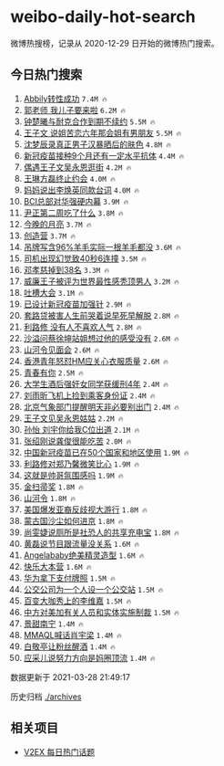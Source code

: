 # weibo-daily-hot-search

微博热搜榜，记录从 2020-12-29 日开始的微博热门搜索。

## 今日热门搜索

<!-- BEGIN -->

1. [Abbily转性成功](https://s.weibo.com/weibo?q=%23Abbily%E8%BD%AC%E6%80%A7%E6%88%90%E5%8A%9F%23&Refer=top) `7.4M 🔥`
1. [郭老师 我儿子要来啦](https://s.weibo.com/weibo?q=%E9%83%AD%E8%80%81%E5%B8%88%20%E6%88%91%E5%84%BF%E5%AD%90%E8%A6%81%E6%9D%A5%E5%95%A6&Refer=top) `6.2M 🔥`
1. [钟楚曦与耐克合作到期不续约](https://s.weibo.com/weibo?q=%23%E9%92%9F%E6%A5%9A%E6%9B%A6%E4%B8%8E%E8%80%90%E5%85%8B%E5%90%88%E4%BD%9C%E5%88%B0%E6%9C%9F%E4%B8%8D%E7%BB%AD%E7%BA%A6%23&Refer=top) `5.5M 🔥`
1. [王子文 说姐苦恋六年那会姐有男朋友](https://s.weibo.com/weibo?q=%E7%8E%8B%E5%AD%90%E6%96%87%20%E8%AF%B4%E5%A7%90%E8%8B%A6%E6%81%8B%E5%85%AD%E5%B9%B4%E9%82%A3%E4%BC%9A%E5%A7%90%E6%9C%89%E7%94%B7%E6%9C%8B%E5%8F%8B&Refer=top) `5.5M 🔥`
1. [沈梦辰录真正男子汉暴晒后的肤色](https://s.weibo.com/weibo?q=%23%E6%B2%88%E6%A2%A6%E8%BE%B0%E5%BD%95%E7%9C%9F%E6%AD%A3%E7%94%B7%E5%AD%90%E6%B1%89%E6%9A%B4%E6%99%92%E5%90%8E%E7%9A%84%E8%82%A4%E8%89%B2%23&Refer=top) `4.8M 🔥`
1. [新冠疫苗接种9个月还有一定水平抗体](https://s.weibo.com/weibo?q=%23%E6%96%B0%E5%86%A0%E7%96%AB%E8%8B%97%E6%8E%A5%E7%A7%8D9%E4%B8%AA%E6%9C%88%E8%BF%98%E6%9C%89%E4%B8%80%E5%AE%9A%E6%B0%B4%E5%B9%B3%E6%8A%97%E4%BD%93%23&Refer=top) `4.4M 🔥`
1. [偶遇王子文吴永恩逛街](https://s.weibo.com/weibo?q=%E5%81%B6%E9%81%87%E7%8E%8B%E5%AD%90%E6%96%87%E5%90%B4%E6%B0%B8%E6%81%A9%E9%80%9B%E8%A1%97&Refer=top) `4.2M 🔥`
1. [王琳方磊终止约会](https://s.weibo.com/weibo?q=%E7%8E%8B%E7%90%B3%E6%96%B9%E7%A3%8A%E7%BB%88%E6%AD%A2%E7%BA%A6%E4%BC%9A&Refer=top) `4.0M 🔥`
1. [妈妈说出李焕英同款台词](https://s.weibo.com/weibo?q=%23%E5%A6%88%E5%A6%88%E8%AF%B4%E5%87%BA%E6%9D%8E%E7%84%95%E8%8B%B1%E5%90%8C%E6%AC%BE%E5%8F%B0%E8%AF%8D%23&Refer=top) `4.0M 🔥`
1. [BCI总部对华强硬内幕](https://s.weibo.com/weibo?q=%23BCI%E6%80%BB%E9%83%A8%E5%AF%B9%E5%8D%8E%E5%BC%BA%E7%A1%AC%E5%86%85%E5%B9%95%23&Refer=top) `3.9M 🔥`
1. [尹正第二周吃了什么](https://s.weibo.com/weibo?q=%23%E5%B0%B9%E6%AD%A3%E7%AC%AC%E4%BA%8C%E5%91%A8%E5%90%83%E4%BA%86%E4%BB%80%E4%B9%88%23&Refer=top) `3.8M 🔥`
1. [今晚的月亮](https://s.weibo.com/weibo?q=%E4%BB%8A%E6%99%9A%E7%9A%84%E6%9C%88%E4%BA%AE&Refer=top) `3.7M 🔥`
1. [创造营](https://s.weibo.com/weibo?q=%E5%88%9B%E9%80%A0%E8%90%A5&Refer=top) `3.7M 🔥`
1. [吊牌写含96%羊毛实际一根羊毛都没](https://s.weibo.com/weibo?q=%23%E5%90%8A%E7%89%8C%E5%86%99%E5%90%AB96%25%E7%BE%8A%E6%AF%9B%E5%AE%9E%E9%99%85%E4%B8%80%E6%A0%B9%E7%BE%8A%E6%AF%9B%E9%83%BD%E6%B2%A1%23&Refer=top) `3.6M 🔥`
1. [司机出现幻觉致40秒6连撞](https://s.weibo.com/weibo?q=%23%E5%8F%B8%E6%9C%BA%E5%87%BA%E7%8E%B0%E5%B9%BB%E8%A7%89%E8%87%B440%E7%A7%926%E8%BF%9E%E6%92%9E%23&Refer=top) `3.5M 🔥`
1. [邓孝慈掉到38名](https://s.weibo.com/weibo?q=%23%E9%82%93%E5%AD%9D%E6%85%88%E6%8E%89%E5%88%B038%E5%90%8D%23&Refer=top) `3.3M 🔥`
1. [威廉王子被评为世界最性感秃顶男人](https://s.weibo.com/weibo?q=%23%E5%A8%81%E5%BB%89%E7%8E%8B%E5%AD%90%E8%A2%AB%E8%AF%84%E4%B8%BA%E4%B8%96%E7%95%8C%E6%9C%80%E6%80%A7%E6%84%9F%E7%A7%83%E9%A1%B6%E7%94%B7%E4%BA%BA%23&Refer=top) `3.2M 🔥`
1. [吐槽大会](https://s.weibo.com/weibo?q=%E5%90%90%E6%A7%BD%E5%A4%A7%E4%BC%9A&Refer=top) `3.1M 🔥`
1. [已设计新冠疫苗加强针](https://s.weibo.com/weibo?q=%23%E5%B7%B2%E8%AE%BE%E8%AE%A1%E6%96%B0%E5%86%A0%E7%96%AB%E8%8B%97%E5%8A%A0%E5%BC%BA%E9%92%88%23&Refer=top) `2.9M 🔥`
1. [套路贷被害人生前哭着说早死早解脱](https://s.weibo.com/weibo?q=%23%E5%A5%97%E8%B7%AF%E8%B4%B7%E8%A2%AB%E5%AE%B3%E4%BA%BA%E7%94%9F%E5%89%8D%E5%93%AD%E7%9D%80%E8%AF%B4%E6%97%A9%E6%AD%BB%E6%97%A9%E8%A7%A3%E8%84%B1%23&Refer=top) `2.8M 🔥`
1. [利路修 没有人不喜欢人气](https://s.weibo.com/weibo?q=%E5%88%A9%E8%B7%AF%E4%BF%AE%20%E6%B2%A1%E6%9C%89%E4%BA%BA%E4%B8%8D%E5%96%9C%E6%AC%A2%E4%BA%BA%E6%B0%94&Refer=top) `2.8M 🔥`
1. [沙溢问蔡徐坤站姐想过他的感受没有](https://s.weibo.com/weibo?q=%23%E6%B2%99%E6%BA%A2%E9%97%AE%E8%94%A1%E5%BE%90%E5%9D%A4%E7%AB%99%E5%A7%90%E6%83%B3%E8%BF%87%E4%BB%96%E7%9A%84%E6%84%9F%E5%8F%97%E6%B2%A1%E6%9C%89%23&Refer=top) `2.6M 🔥`
1. [山河令见面会](https://s.weibo.com/weibo?q=%E5%B1%B1%E6%B2%B3%E4%BB%A4%E8%A7%81%E9%9D%A2%E4%BC%9A&Refer=top) `2.6M 🔥`
1. [香港青年怒怼HM应关心衣服质量](https://s.weibo.com/weibo?q=%23%E9%A6%99%E6%B8%AF%E9%9D%92%E5%B9%B4%E6%80%92%E6%80%BCHM%E5%BA%94%E5%85%B3%E5%BF%83%E8%A1%A3%E6%9C%8D%E8%B4%A8%E9%87%8F%23&Refer=top) `2.6M 🔥`
1. [青春有你](https://s.weibo.com/weibo?q=%E9%9D%92%E6%98%A5%E6%9C%89%E4%BD%A0&Refer=top) `2.5M 🔥`
1. [大学生酒后强奸女同学获缓刑4年](https://s.weibo.com/weibo?q=%23%E5%A4%A7%E5%AD%A6%E7%94%9F%E9%85%92%E5%90%8E%E5%BC%BA%E5%A5%B8%E5%A5%B3%E5%90%8C%E5%AD%A6%E8%8E%B7%E7%BC%93%E5%88%914%E5%B9%B4%23&Refer=top) `2.4M 🔥`
1. [刘雨昕飞机上捡到乘客身份证](https://s.weibo.com/weibo?q=%23%E5%88%98%E9%9B%A8%E6%98%95%E9%A3%9E%E6%9C%BA%E4%B8%8A%E6%8D%A1%E5%88%B0%E4%B9%98%E5%AE%A2%E8%BA%AB%E4%BB%BD%E8%AF%81%23&Refer=top) `2.4M 🔥`
1. [北京气象部门提醒明天非必要别出门](https://s.weibo.com/weibo?q=%23%E5%8C%97%E4%BA%AC%E6%B0%94%E8%B1%A1%E9%83%A8%E9%97%A8%E6%8F%90%E9%86%92%E6%98%8E%E5%A4%A9%E9%9D%9E%E5%BF%85%E8%A6%81%E5%88%AB%E5%87%BA%E9%97%A8%23&Refer=top) `2.4M 🔥`
1. [王子文见吴永恩姑姑](https://s.weibo.com/weibo?q=%23%E7%8E%8B%E5%AD%90%E6%96%87%E8%A7%81%E5%90%B4%E6%B0%B8%E6%81%A9%E5%A7%91%E5%A7%91%23&Refer=top) `2.2M 🔥`
1. [孙怡 刘宇你给我C位出道](https://s.weibo.com/weibo?q=%E5%AD%99%E6%80%A1%20%E5%88%98%E5%AE%87%E4%BD%A0%E7%BB%99%E6%88%91C%E4%BD%8D%E5%87%BA%E9%81%93&Refer=top) `2.1M 🔥`
1. [张绍刚说龚俊很能吃苦](https://s.weibo.com/weibo?q=%23%E5%BC%A0%E7%BB%8D%E5%88%9A%E8%AF%B4%E9%BE%9A%E4%BF%8A%E5%BE%88%E8%83%BD%E5%90%83%E8%8B%A6%23&Refer=top) `2.0M 🔥`
1. [中国新冠疫苗已在50个国家和地区使用](https://s.weibo.com/weibo?q=%23%E4%B8%AD%E5%9B%BD%E6%96%B0%E5%86%A0%E7%96%AB%E8%8B%97%E5%B7%B2%E5%9C%A850%E4%B8%AA%E5%9B%BD%E5%AE%B6%E5%92%8C%E5%9C%B0%E5%8C%BA%E4%BD%BF%E7%94%A8%23&Refer=top) `1.9M 🔥`
1. [利路修对郑乃馨微笑比心](https://s.weibo.com/weibo?q=%E5%88%A9%E8%B7%AF%E4%BF%AE%E5%AF%B9%E9%83%91%E4%B9%83%E9%A6%A8%E5%BE%AE%E7%AC%91%E6%AF%94%E5%BF%83&Refer=top) `1.9M 🔥`
1. [这就是帅哥氛围感吗](https://s.weibo.com/weibo?q=%23%E8%BF%99%E5%B0%B1%E6%98%AF%E5%B8%85%E5%93%A5%E6%B0%9B%E5%9B%B4%E6%84%9F%E5%90%97%23&Refer=top) `1.9M 🔥`
1. [金扫帚奖](https://s.weibo.com/weibo?q=%E9%87%91%E6%89%AB%E5%B8%9A%E5%A5%96&Refer=top) `1.8M 🔥`
1. [山河令](https://s.weibo.com/weibo?q=%E5%B1%B1%E6%B2%B3%E4%BB%A4&Refer=top) `1.8M 🔥`
1. [美国爆发亚裔反歧视大游行](https://s.weibo.com/weibo?q=%23%E7%BE%8E%E5%9B%BD%E7%88%86%E5%8F%91%E4%BA%9A%E8%A3%94%E5%8F%8D%E6%AD%A7%E8%A7%86%E5%A4%A7%E6%B8%B8%E8%A1%8C%23&Refer=top) `1.8M 🔥`
1. [蒙古国沙尘如何进京](https://s.weibo.com/weibo?q=%E8%92%99%E5%8F%A4%E5%9B%BD%E6%B2%99%E5%B0%98%E5%A6%82%E4%BD%95%E8%BF%9B%E4%BA%AC&Refer=top) `1.8M 🔥`
1. [尚雯婕说厕所是社恐人的共享充电宝](https://s.weibo.com/weibo?q=%23%E5%B0%9A%E9%9B%AF%E5%A9%95%E8%AF%B4%E5%8E%95%E6%89%80%E6%98%AF%E7%A4%BE%E6%81%90%E4%BA%BA%E7%9A%84%E5%85%B1%E4%BA%AB%E5%85%85%E7%94%B5%E5%AE%9D%23&Refer=top) `1.8M 🔥`
1. [黄磊说节目跟流量没关系](https://s.weibo.com/weibo?q=%23%E9%BB%84%E7%A3%8A%E8%AF%B4%E8%8A%82%E7%9B%AE%E8%B7%9F%E6%B5%81%E9%87%8F%E6%B2%A1%E5%85%B3%E7%B3%BB%23&Refer=top) `1.6M 🔥`
1. [Angelababy绝美精灵造型](https://s.weibo.com/weibo?q=%23Angelababy%E7%BB%9D%E7%BE%8E%E7%B2%BE%E7%81%B5%E9%80%A0%E5%9E%8B%23&Refer=top) `1.6M 🔥`
1. [快乐大本营](https://s.weibo.com/weibo?q=%E5%BF%AB%E4%B9%90%E5%A4%A7%E6%9C%AC%E8%90%A5&Refer=top) `1.6M 🔥`
1. [华为拿下支付牌照](https://s.weibo.com/weibo?q=%E5%8D%8E%E4%B8%BA%E6%8B%BF%E4%B8%8B%E6%94%AF%E4%BB%98%E7%89%8C%E7%85%A7&Refer=top) `1.5M 🔥`
1. [公交公司为一个人设一个公交站](https://s.weibo.com/weibo?q=%23%E5%85%AC%E4%BA%A4%E5%85%AC%E5%8F%B8%E4%B8%BA%E4%B8%80%E4%B8%AA%E4%BA%BA%E8%AE%BE%E4%B8%80%E4%B8%AA%E5%85%AC%E4%BA%A4%E7%AB%99%23&Refer=top) `1.5M 🔥`
1. [百变大咖秀上的李维嘉](https://s.weibo.com/weibo?q=%23%E7%99%BE%E5%8F%98%E5%A4%A7%E5%92%96%E7%A7%80%E4%B8%8A%E7%9A%84%E6%9D%8E%E7%BB%B4%E5%98%89%23&Refer=top) `1.5M 🔥`
1. [中方对美加有关人员和实体实施制裁](https://s.weibo.com/weibo?q=%23%E4%B8%AD%E6%96%B9%E5%AF%B9%E7%BE%8E%E5%8A%A0%E6%9C%89%E5%85%B3%E4%BA%BA%E5%91%98%E5%92%8C%E5%AE%9E%E4%BD%93%E5%AE%9E%E6%96%BD%E5%88%B6%E8%A3%81%23&Refer=top) `1.5M 🔥`
1. [景甜南宁](https://s.weibo.com/weibo?q=%E6%99%AF%E7%94%9C%E5%8D%97%E5%AE%81&Refer=top) `1.4M 🔥`
1. [MMAQL喊话肖宇梁](https://s.weibo.com/weibo?q=%23MMAQL%E5%96%8A%E8%AF%9D%E8%82%96%E5%AE%87%E6%A2%81%23&Refer=top) `1.4M 🔥`
1. [白敬亭让粉丝醒酒](https://s.weibo.com/weibo?q=%23%E7%99%BD%E6%95%AC%E4%BA%AD%E8%AE%A9%E7%B2%89%E4%B8%9D%E9%86%92%E9%85%92%23&Refer=top) `1.4M 🔥`
1. [应采儿说努力方向是妈圈顶流](https://s.weibo.com/weibo?q=%E5%BA%94%E9%87%87%E5%84%BF%E8%AF%B4%E5%8A%AA%E5%8A%9B%E6%96%B9%E5%90%91%E6%98%AF%E5%A6%88%E5%9C%88%E9%A1%B6%E6%B5%81&Refer=top) `1.4M 🔥`

数据更新于 2021-03-28 21:49:17

<!-- END -->

历史归档 [./archives](./archives)

## 相关项目

- [V2EX 每日热门话题](https://github.com/boojack/v2ex-daily-hot-topic)
